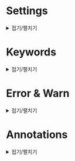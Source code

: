 
# Settings

<details markdown="1">
<summary>접기/펼치기</summary>

## Spring Web Starter
    RESTful API, Spring MVC 등에 필요
## Thymeleaf
    Serverside java template Engin
    Spring boot 등에서 JSP를 최근에 사용하지 않음
        장점
            Natural template (MarkUp을 깨지 않고 사용-> 웹브라우저에서 열림)
            resources:templates/ +{ViewName}+.html 자동 매핑
## Spring Data JPA
    Pesistent JPA
    Java Object와 DB를 연동
## Hikari CP
    Database Connection Pool
## H2 Database
    간단하게 사용가능한 Database 테스트 용도 
    Memory mode로 사용 가능
## Lombok
    getter setter 등을 Auto Generation.
    But, Kotlin과의 호환성에 문제가 있음
    사용하려면 Enable Annotation Processors 설정 필요.
## devtools
    짱짱 라이브러리 짱 편함 자동 restart 등 지원
## persistent.xml & LocalContainerEntityManagerFactoryBean
    이러한 복잡한 설정들이 다 자동화되어 있음
    추가설정은 매뉴얼
## spring-boot-data-source-decorator
    query Log (?,?) - > (a,b)
    이러한 라이브러리 등은 배포시 성능 관련하여 고민을 해보아야 함.

</details>

# Keywords

<details markdown="1">
<summary>접기/펼치기</summary>

## Optional
    값을 발견하지 못한 경우 null return
    미사용시 [], '' return

## ResponseEntity
    HttpEntity를 상속 -> HttpHeader, Body를 가질 수 있다.
    HttpStatus와 함께 사용 -> 협업시 최적화된 모듈
    ResponseEntity.ok(Object)
    ResponseEntity(msg,httpHeaders,httpStatus)  -> Best?
    ResponseEntity(httpStatus)

## EntityManager vs JpaRepository
    EntityManager 인터페이스
    JpaRepository (Spring Data JPA의 핵심) 위와 같은 인터페이스의 구현체 

![JPAvsSpringDataJPA](https://github.com/OhJuhun/SpringStudy/blob/master/mdresources/JPAvsSpringDataJPA.png)

## Memory DB
    Spring Boot 사용시 쉽게 사용가능

## Controller vs RestController
    Controller      주로 view 반환 시 사용. Data 반환시 ResponseBody Annotation 추가
    RestController  Controller에 ResponseBody가 추가된 것

## Domain Model Pattern
    Entity에 핵심 Business Logic을 몰아 넣어
    Service에서 위임만 하여 사용할 수 있게 한다.
    ORM 사용시 이 패턴을 많이 사용함
    
## Transaction Script Pattern
    Entity에는 Business Logic이 거의 없고
    Service에 몰아 넣어 처리한다.

## Validation
    FE -> Server side와 통신하지 않아도 되므로 속도가 빠름(보안 취약)
    BE -> 복잡한 화면 구성에 있어서는 어려운 점이 존재
    --> 둘을 적절하게 섞어서 활용(Trade Off)하는 것이 속도, 보안성 측면에서 유리

## UserForm과 UserEntity를 나누어 개발하는 이유
    두 곳에서 원하는 Validiation이 서로 다를 수 있음
    Entity에서 다른 Entity와 관계를 맺고 있다면 삽입되는 Field와 Entity Field가 차이날 수 있다.
    Entity는 다른 곳에 Dependency가 없이, 핵심 Business Logic에만 Dependency를 갖게 설계
    --> DTO(Getter Setter만 있는 Object == UserForm)
    특히 API 설계시에는 ***** 절대 Entity를 넘기면 안된다 *****
    API Spec이 변할 수 있고, Password 등이 노출될 수 있다.

## API parameter
    ResponseBody에 Map<String,Object> 보다 Entity를 받는 것이 유지 보수에 좋음
    
## JPA에서의 수정
### 준영속 Entity
    JPA 영속성 컨텍스트가 더이상 관리하지 않는 Entity
    Entity가 지금 생성되었지만, 이에 set되는 값이 JPA가 가져온 것인 경우
    즉, 임의로 만들어 냈어도 기존의 식별자를 가지고 있는 Entity
    ***** 이는 JPA가 관리하지 않음 *****
    -> 변경감지 또는 병합으로 해결
### 변경 감지 (= Ditry Checking)
    Transaction 중에 가져온 Entity 내 값이 변경되면 JPA가 알아서 Persist
    Modify시 Id값과 Entity를 인자로 받아와서 Id로 persistent entity를 검색 후, 변경 값을 대입하면 save가 없어도 변경됨
    
### 병합
    EntityManager의 Merge.
    변경 감지에서 필요한 로직을 알아서 해결해줌(실무에선 사용 X)
    ? 병합 시 값이 없으면 NULL로 교체해 버리기 때문!!!
    JpaRepository의 save
    
## Dynamic Query in JPA
### JPA Criteria
    JPA Standard But, 유지보수성이 매우 낮아, 실무에서 사용하지 않음
    무슨 Query인지 코드를 보고 떠올리기 힘듬 
    --> Query DSL

### *** Query DSL ***
    Compile 시점에 오타 파악 가능
    직관적인 Method로 Query 파악 가능
    복잡한 Query / Dynamic Query 이해 쉬움
    실무에서 유용하게 많이 사용

</details>

 
# Error & Warn

</details>

<details markdown="1">
<summary>접기/펼치기</summary>

## Error
### SQLGrammarException: could not extract ResultSet
    Entity : Table 매핑이 잘못 되었을 때 발생
### DuplicateMappingException

### IlligalStateException
    중복된 값 insert시 발생시키는 Exception
## Warn
### uses unchecked or unsafe operations
    경고 제거를 위해 raw Type -> Type 지정
    Ex) ResponseEntity -> ResponseEntity<Object>
    
</details>

# Annotations

<details markdown="1">
<summary>접기/펼치기</summary>

## **** @Autowired ****
    타입과 맞는 것을 찾아 자동 연결
## @Transactional
    트랜잭션화로 자동 RollBack이 가능하다.
    주로 modify, delete 등의 Query에 사용
    Entity Manager에 의한 데이터 변경은 항상 Transaction 안에서 이루어 져야 함
    같은 영속성 Container에서 같은 Entity를 참조하면 같은 값
## @RunWith(class)
    Spring Boot Test라는 것을 알림  
## @Embedded, @Embeddable
    Value Type(Immutable 해야 함) 객체 사용시 적용 
    Non-Arugment Constructor r-> protected
    All-Argument Constructor -> public으로 선언

## JoinColumn
    객체간 관계 설정 후 매핑할 때 사용
    OneToMany 관계에서 필수적으로 설정되어야 함

### insertable, updatable

## Reltation
### ***** 모든 연관관계는 fetch = FetchType.LAZY *****
    EAGER(즉시로딩)은 예측이 어렵고 어떤 SQL이 실행될 지 추적이 어렵다!! 특히 JPQL에서 N+1 문제 발생
    하나를 가져오면 모든 연관 관계를 Join하여 다 긁어옴 
    LAZY(지연로딩)에서 발생하는 문제는 Fetch Join으로 해결 가능!!
### @OneToOne
    Default : EAGER
    CascadeType : Persist (저장)을 Mapping Entity에 전파한다.
### @OneToMany
    Default : LAZY
    1:N 관계
    User -< Rental
    양방향일 경우 MappedBy로 매핑
### @ManyToOne
    Default : EAGER
    N:1 관계
    Rental -< User
### @ManyToMany
    Default : LAZY

</details>
